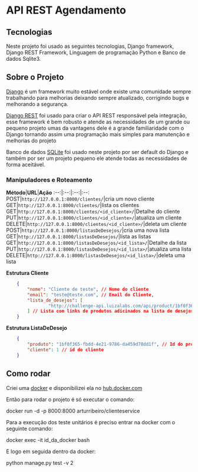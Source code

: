 
# API REST Agendamento

## Tecnologias
Neste projeto foi usado as seguintes tecnologias,
Django framework,
Django REST Framework,
Linguagem de programação Python e
Banco de dados Sqlite3.

## Sobre o Projeto
[Django](https://www.djangoproject.com/) é um framework muito estável onde existe uma comunidade sempre trabalhando para melhorias
deixando sempre atualizado, corrigindo bugs e melhorando a segurança.

[Django REST](http://www.django-rest-framework.org/) foi usado para criar o API REST responsável pela integração, esse framework é bem robusto e atende as necessidades de um grande ou pequeno projeto umas da vantagens dele é a grande familiaridade com o Django tornando assim uma programação mais simples para manutenção e melhorias do projeto

Banco de dados [SQLite](https://www.sqlite.org/) foi usado neste projeto por ser default do Django e também  por ser um projeto pequeno ele atende todas as necessidades de forma aceitável.

### Manipuladores e Roteamento
**Método**|**URL**|**Ação**
:--:|:--:|:--:|:--:
POST|`http://127.0.0.1:8000/clientes/`|cria um novo cliente
GET|`http://127.0.0.1:8000/clientes/`|lista os clientes
GET|`http://127.0.0.1:8000/clientes/<id_cliente>/`|Detalhe do cliente
PUT|`http://127.0.0.1:8000/clientes/<id_cliente>/`|atualiza um cliente
DELETE|`http://127.0.0.1:8000/clientes/<id_cliente>/`|deleta um cliente
POST|`http://127.0.0.1:8000/listasDeDesejos/`|cria uma nova lista
GET|`http://127.0.0.1:8000/listasDeDesejos/`|lista as listas
GET|`http://127.0.0.1:8000/listasDeDesejos/<id_lista>/`|Detalhe da lista
PUT|`http://127.0.0.1:8000/listasDeDesejos/<id_lista>/`|atualiza uma lista
DELETE|`http://127.0.0.1:8000/listasDeDesejos/<id_lista>/`|deleta uma lista

**Estrutura Cliente**

```json
    {
        "nome": "Cliente de teste", // Nome do cliente
        "email": "teste@teste.com", // Email do Cliente,
        "lista_de_desejos": [
                "http://challenge-api.luizalabs.com/api/product/1bf0f365-fbdd-4e21-9786-da459d78dd1f"
        ] // Lista com links de produtos adicinados na lista de desejos
    }
```

**Estrutura ListaDeDesejo**

```json
    {
        "produto": "1bf0f365-fbdd-4e21-9786-da459d78dd1f", // Id do produto da api
        "cliente": 1 // id do cliente
    }
```

## Como rodar

Criei uma [docker](https://hub.docker.com/) e disponibilizei ela no [hub.docker.com](https://hub.docker.com/r/arturribeiro/clienteservice/)

Então para rodar o projeto é só executar o comando:

docker run -d -p 8000:8000 arturribeiro/clienteservice

Para a execução dos teste unitários é preciso entrar na docker com o seguinte comando:

docker exec -it id_da_docker bash 

E logo em seguida dentro da docker:

python manage.py test -v 2
